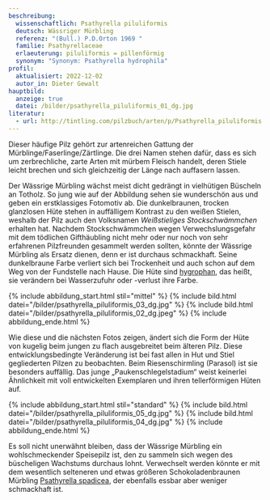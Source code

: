 ```yaml
---
beschreibung:
  wissenschaftlich: Psathyrella piluliformis
  deutsch: Wässriger Mürbling
  referenz: "(Bull.) P.D.Orton 1969 "
  familie: Psathyrellaceae
  erlaeuterung: piluliformis = pillenförmig
  synonym: "Synonym: Psathyrella hydrophila"
profil:
  aktualisiert: 2022-12-02
  autor_in: Dieter Gewalt
hauptbild:
  anzeige: true
  datei: /bilder/psathyrella_piluliformis_01_dg.jpg
literatur:
  - url: http://tintling.com/pilzbuch/arten/p/Psathyrella_piluliformis.html
---
```

Dieser häufige Pilz gehört zur artenreichen Gattung der Mürblinge/Faserlinge/Zärtlinge. Die drei Namen stehen dafür, dass es sich um zerbrechliche, zarte Arten mit mürbem Fleisch handelt, deren Stiele leicht brechen und sich gleichzeitig der Länge nach auffasern lassen.

Der Wässrige Mürbling wächst meist dicht gedrängt in vielhütigen Büscheln an Totholz. So jung wie auf der Abbildung sehen sie wunderschön aus und geben ein erstklassiges Fotomotiv ab. Die dunkelbraunen, trocken glanzlosen Hüte stehen in auffälligem Kontrast zu den weißen Stielen, weshalb der Pilz auch den Volksnamen *Weißstieliges Stockschwämmchen* erhalten hat. Nachdem Stockschwämmchen wegen Verwechslungsgefahr mit dem tödlichen Gifthäubling nicht mehr oder nur noch von sehr erfahrenen Pilzfreunden gesammelt werden sollten, könnte der Wässrige Mürbling als Ersatz dienen, denn er ist durchaus schmackhaft. Seine dunkelbraune Farbe verliert sich bei Trockenheit und auch schon auf dem Weg von der Fundstelle nach Hause. Die Hüte sind [hygrophan](hygrophan "Glossar"), das heißt, sie verändern bei Wasserzufuhr oder -verlust ihre Farbe.

{% include abbildung_start.html stil="mittel" %}
{% include bild.html datei="/bilder/psathyrella_piluliformis_03_dg.jpg" %}
{% include bild.html datei="/bilder/psathyrella_piluliformis_02_dg.jpeg" %}
{% include abbildung_ende.html %}

Wie diese und die nächsten Fotos zeigen, ändert sich die Form der Hüte von kugelig beim jungen zu flach ausgebreitet beim älteren Pilz. Diese entwicklungsbedingte Veränderung ist bei fast allen in Hut und Stiel gegliederten Pilzen zu beobachten. Beim Riesenschirmling (Parasol) ist sie besonders auffällig. Das junge „Paukenschlegelstadium“ weist keinerlei Ähnlichkeit mit voll entwickelten Exemplaren und ihren tellerförmigen Hüten auf.

{% include abbildung_start.html stil="standard" %}
{% include bild.html datei="/bilder/psathyrella_piluliformis_05_dg.jpg" %}
{% include bild.html datei="/bilder/psathyrella_piluliformis_04_dg.jpg" %}
{% include abbildung_ende.html %}

Es soll nicht unerwähnt bleiben, dass der Wässrige Mürbling ein wohlschmeckender Speisepilz ist, den zu sammeln sich wegen des büscheligen Wachstums durchaus lohnt. Verwechselt werden könnte er mit dem wesentlich selteneren und etwas größeren Schokoladenbraunen Mürbling [Psathyrella spadicea](/pilze/psathyrella-spadicea-schokoladenbrauner-mürbling), der ebenfalls essbar aber weniger schmackhaft ist.